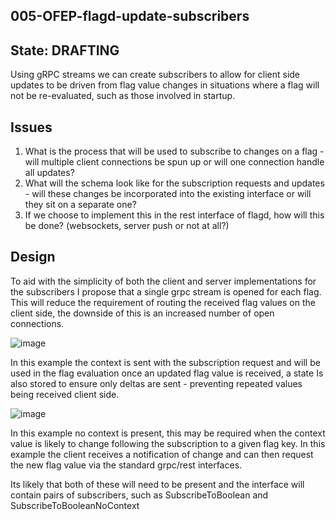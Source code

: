 ## 005-OFEP-flagd-update-subscribers

## State: DRAFTING

Using gRPC streams we can create subscribers to allow for client side updates to be driven from flag value changes in situations where a flag will not be re-evaluated, such as those involved in startup.

## Issues

1. What is the process that will be used to subscribe to changes on a flag - will multiple client connections be spun up or will one connection handle all updates?
2. What will the schema look like for the subscription requests and updates - will these changes be incorporated into the existing interface or will they sit on a separate one?
3. If we choose to implement this in the rest interface of flagd, how will this be done? (websockets, server push or not at all?)

## Design

To aid with the simplicity of both the client and server implementations for the subscribers I propose that a single grpc stream is opened for each flag. This will reduce the requirement of routing the received flag values on the client side, the downside of this is an increased number of open connections.

![image](https://user-images.githubusercontent.com/75740990/178506014-e6cefc43-4a44-4158-a2e2-86f84797d817.png)

In this example the context is sent with the subscription request and will be used in the flag evaluation once an updated flag value is received, a state Is also stored to ensure only deltas are sent - preventing repeated values being received client side.

![image](https://user-images.githubusercontent.com/75740990/178506204-1496289f-d729-4a22-b352-6173cb01823e.png)

In this example no context is present, this may be required when the context value is likely to change following the subscription to a given flag key. In this example the client receives a notification of change and can then request the new flag value via the standard grpc/rest interfaces.

Its likely that both of these will need to be present and the interface will contain pairs of subscribers, such as SubscribeToBoolean and SubscribeToBooleanNoContext 